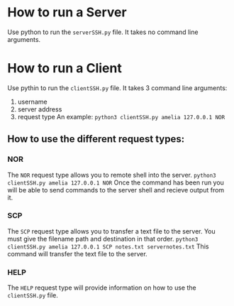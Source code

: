 # How to run a Server
Use python to run the `serverSSH.py` file.
It takes no command line arguments.

# How to run a Client
Use pythin to run the `clientSSH.py` file.
It takes 3 command line arguments:
1. username
2. server address
3. request type
An example:
`python3 clientSSH.py amelia 127.0.0.1 NOR`

## How to use the different request types:
### NOR
The `NOR` request type allows you to remote shell into the server.
`python3 clientSSH.py amelia 127.0.0.1 NOR`
Once the command has been run you will be able to send commands to the server shell and recieve output from it.

### SCP
The `SCP` request type allows you to transfer a text file to the server. You must give the filename path and destination in that order.
`python3 clientSSH.py amelia 127.0.0.1 SCP notes.txt servernotes.txt`
This command will transfer the text file to the server.

### HELP
The `HELP` request type will provide information on how to use the `clientSSH.py` file.
